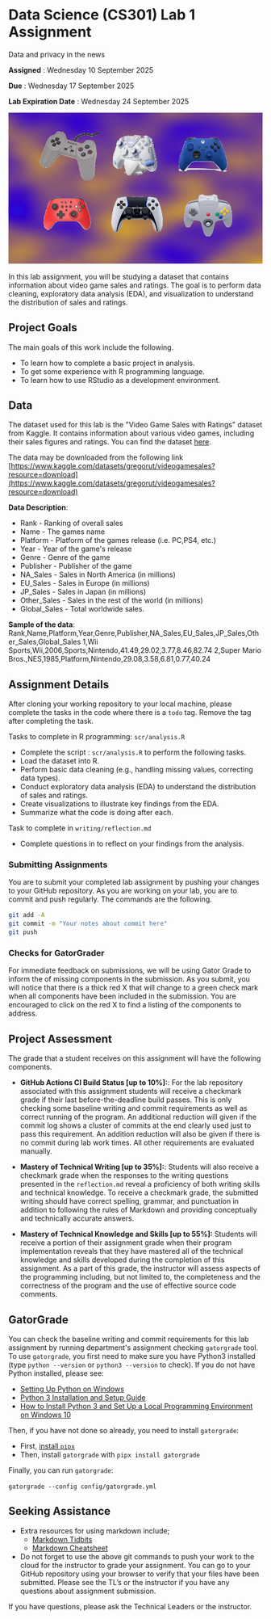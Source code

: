 # Data Science (CS301) Lab 1 Assignment

Data and privacy in the news

**Assigned** : Wednesday 10 September 2025

**Due** : Wednesday 17 September 2025

**Lab Expiration Date** : Wednesday 24 September 2025

![logo](graphics/controllers_i.png)

In this lab assignment, you will be studying a dataset that contains information about video game sales and ratings. The goal is to perform data cleaning, exploratory data analysis (EDA), and visualization to understand the distribution of sales and ratings.

## Project Goals

The main goals of this work include the following.

* To learn how to complete a basic project in analysis.
* To get some experience with R programming language.
* To learn how to use RStudio as a development environment.

## Data
The dataset used for this lab is the "Video Game Sales with Ratings" dataset from Kaggle. It contains information about various video games, including their sales figures and ratings. You can find the dataset [here](https://www.kaggle.com/datasets/gregorut/videogamesales).

The data may be downloaded from the following link [https://www.kaggle.com/datasets/gregorut/videogamesales?resource=download](https://www.kaggle.com/datasets/gregorut/videogamesales?resource=download)

**Data Description**:
- Rank - Ranking of overall sales
- Name - The games name
- Platform - Platform of the games release (i.e. PC,PS4, etc.)
- Year - Year of the game's release
- Genre - Genre of the game
- Publisher - Publisher of the game
- NA_Sales - Sales in North America (in millions)
- EU_Sales - Sales in Europe (in millions)
- JP_Sales - Sales in Japan (in millions)
- Other_Sales - Sales in the rest of the world (in millions)
- Global_Sales - Total worldwide sales.

**Sample of the data**:
Rank,Name,Platform,Year,Genre,Publisher,NA_Sales,EU_Sales,JP_Sales,Other_Sales,Global_Sales
1,Wii Sports,Wii,2006,Sports,Nintendo,41.49,29.02,3.77,8.46,82.74
2,Super Mario Bros.,NES,1985,Platform,Nintendo,29.08,3.58,6.81,0.77,40.24

## Assignment Details

After cloning your working repository to your local machine, please complete the tasks in the code where there is a `todo` tag. Remove the tag after completing the task.

Tasks to complete in R programming: `scr/analysis.R`

* Complete the script : `scr/analysis.R` to perform the following tasks.
* Load the dataset into R.
* Perform basic data cleaning (e.g., handling missing values, correcting data types).
* Conduct exploratory data analysis (EDA) to understand the distribution of sales and ratings.
* Create visualizations to illustrate key findings from the EDA.
* Summarize what the code is doing after each.

Task to complete in `writing/reflection.md`

* Complete questions in to reflect on your findings from the analysis.

### Submitting Assignments

You are to submit your completed lab assignment by pushing your changes to your GitHub repository. As you are working on your lab, you are to commit and push regularly. The commands are the following.

``` bash
git add -A
git commit -m "Your notes about commit here" 
git push
```

### Checks for GatorGrader

For immediate feedback on submissions, we will be using Gator Grade to inform the of missing components in the submission. As you submit, you will notice that there is a thick red X that will change to a green check mark when all components have been included in the submission. You are encouraged to click on the red X to find a listing of the components to address.

## Project Assessment

The grade that a student receives on this assignment will have the following components.

+ **GitHub Actions CI Build Status [up to 10%]:**: For the lab repository associated with this assignment students will receive a checkmark grade if their last before-the-deadline build passes. This is only checking some baseline writing and commit requirements as well as correct running of the program. An additional reduction will given if the commit log shows a cluster of commits at the end clearly used just to pass this requirement. An addition reduction will also be given if there is no commit during lab work times. All other requirements are evaluated manually.

+ **Mastery of Technical Writing [up to 35%]:**: Students will also receive a checkmark grade when the responses to the writing questions presented in the `reflection.md` reveal a proficiency of both writing skills and technical knowledge. To receive a checkmark grade, the submitted writing should have correct spelling, grammar, and punctuation in addition to following the rules of Markdown and providing conceptually and technically accurate answers.

+ **Mastery of Technical Knowledge and Skills [up to 55%]:** Students will receive a portion of their assignment grade when their program implementation reveals that they have mastered all of the technical knowledge and skills developed during the completion of this assignment. As a part of this grade, the instructor will assess aspects of the programming including, but not limited to, the completeness and the correctness of the program and the use of effective source code comments.

## GatorGrade

You can check the baseline writing and commit requirements for this lab assignment by running department's assignment checking `gatorgrade` tool. To use `gatorgrade`, you first need to make sure you have Python3 installed (type `python --version` or `python3 --version` to check). If you do not have Python installed, please see:

- [Setting Up Python on Windows](https://realpython.com/lessons/python-windows-setup/)
- [Python 3 Installation and Setup Guide](https://realpython.com/installing-python/)
- [How to Install Python 3 and Set Up a Local Programming Environment on Windows 10](https://www.digitalocean.com/community/tutorials/how-to-install-python-3-and-set-up-a-local-programming-environment-on-windows-10)

Then, if you have not done so already, you need to install `gatorgrade`:

- First, [install `pipx`](https://pypa.github.io/pipx/installation/)
- Then, install `gatorgrade` with `pipx install gatorgrade`

Finally, you can run `gatorgrade`:

`gatorgrade --config config/gatorgrade.yml`

## Seeking Assistance

* Extra resources for using markdown include;
  + [Markdown Tidbits](https://www.youtube.com/watch?v=cdJEUAy5IyA)
  + [Markdown Cheatsheet](https://github.com/adam-p/markdown-here/wiki/Markdown-Cheatsheet)
* Do not forget to use the above git commands to push your work to the cloud for the instructor to grade your assignment. You can go to your GitHub repository using your browser to verify that your files have been submitted. Please see the TL’s or the instructor if you have any questions about assignment submission.

If you have questions, please ask the Technical Leaders or the instructor.
